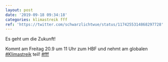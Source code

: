 ```yaml
---
layout: post
date: '2019-09-18 09:34:18'
categories: klimastreik fff
ref: 'https://twitter.com/schwarzlichtwue/status/1174255314868297728'
---
```

Es geht um die Zukunft!

Kommt am Freitag 20.9 um 11 Uhr zum HBF und nehmt am globalen [#Klimastreik](/t/klimastreik) teil! [#fff](/t/fff)